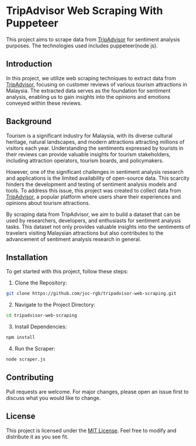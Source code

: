 # TripAdvisor Web Scraping With Puppeteer

This project aims to scrape data from [TripAdvisor](tripadvisor.com) for sentiment analysis purposes. The technologies used includes puppeteer(node js).

## Introduction
In this project, we utilize web scraping techniques to extract data from [TripAdvisor](tripadvisor.com), focusing on customer reviews of various tourism attractions in Malaysia. The extracted data serves as the foundation for sentiment analysis, enabling us to gain insights into the opinions and emotions conveyed within these reviews.

## Background
Tourism is a significant industry for Malaysia, with its diverse cultural heritage, natural landscapes, and modern attractions attracting millions of visitors each year. Understanding the sentiments expressed by tourists in their reviews can provide valuable insights for tourism stakeholders, including attraction operators, tourism boards, and policymakers.

However, one of the significant challenges in sentiment analysis research and applications is the limited availability of open-source data. This scarcity hinders the development and testing of sentiment analysis models and tools. To address this issue, this project was created to collect data from [TripAdvisor](tripadvisor.com), a popular platform where users share their experiences and opinions about tourism attractions.

By scraping data from TripAdvisor, we aim to build a dataset that can be used by researchers, developers, and enthusiasts for sentiment analysis tasks. This dataset not only provides valuable insights into the sentiments of travelers visiting Malaysian attractions but also contributes to the advancement of sentiment analysis research in general.

## Installation
To get started with this project, follow these steps:

1. Clone the Repository:
```bash
git clone https://github.com/joc-rgb/tripadvisor-web-scraping.git
```
2. Navigate to the Project Directory:
```bash
cd tripadvisor-web-scraping
```

3. Install Dependencies:
```bash
npm install
```

4. Run the Scraper:

```bash
node scraper.js
```

## Contributing

Pull requests are welcome. For major changes, please open an issue first
to discuss what you would like to change.


## License

This project is licensed under the [MIT License](https://choosealicense.com/licenses/mit/). Feel free to modify and distribute it as you see fit.
